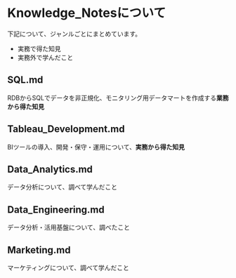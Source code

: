 # Knowledge_Notesについて
下記について、ジャンルごとにまとめています。
- 実務で得た知見
- 実務外で学んだこと

## SQL.md
RDBからSQLでデータを非正規化、モニタリング用データマートを作成する**業務から得た知見**

## Tableau_Development.md
BIツールの導入、開発・保守・運用について、**実務から得た知見**

## Data_Analytics.md
データ分析について、調べて学んだこと

## Data_Engineering.md
データ分析・活用基盤について、調べたこと

## Marketing.md
マーケティングについて、調べて学んだこと

